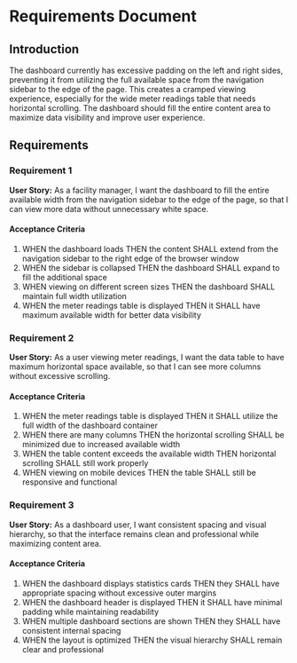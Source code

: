 # Requirements Document

## Introduction

The dashboard currently has excessive padding on the left and right sides, preventing it from utilizing the full available space from the navigation sidebar to the edge of the page. This creates a cramped viewing experience, especially for the wide meter readings table that needs horizontal scrolling. The dashboard should fill the entire content area to maximize data visibility and improve user experience.

## Requirements

### Requirement 1

**User Story:** As a facility manager, I want the dashboard to fill the entire available width from the navigation sidebar to the edge of the page, so that I can view more data without unnecessary white space.

#### Acceptance Criteria

1. WHEN the dashboard loads THEN the content SHALL extend from the navigation sidebar to the right edge of the browser window
2. WHEN the sidebar is collapsed THEN the dashboard SHALL expand to fill the additional space
3. WHEN viewing on different screen sizes THEN the dashboard SHALL maintain full width utilization
4. WHEN the meter readings table is displayed THEN it SHALL have maximum available width for better data visibility

### Requirement 2

**User Story:** As a user viewing meter readings, I want the data table to have maximum horizontal space available, so that I can see more columns without excessive scrolling.

#### Acceptance Criteria

1. WHEN the meter readings table is displayed THEN it SHALL utilize the full width of the dashboard container
2. WHEN there are many columns THEN the horizontal scrolling SHALL be minimized due to increased available width
3. WHEN the table content exceeds the available width THEN horizontal scrolling SHALL still work properly
4. WHEN viewing on mobile devices THEN the table SHALL still be responsive and functional

### Requirement 3

**User Story:** As a dashboard user, I want consistent spacing and visual hierarchy, so that the interface remains clean and professional while maximizing content area.

#### Acceptance Criteria

1. WHEN the dashboard displays statistics cards THEN they SHALL have appropriate spacing without excessive outer margins
2. WHEN the dashboard header is displayed THEN it SHALL have minimal padding while maintaining readability
3. WHEN multiple dashboard sections are shown THEN they SHALL have consistent internal spacing
4. WHEN the layout is optimized THEN the visual hierarchy SHALL remain clear and professional